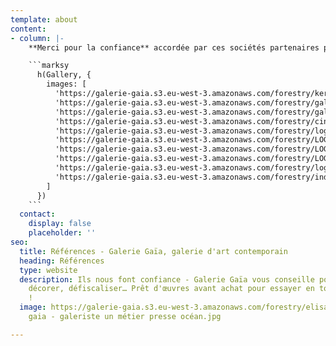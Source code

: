 ```yaml
---
template: about
content:
- column: |-
    **Merci pour la confiance** accordée par ces sociétés partenaires pour des projets riches en défis et émotions artistiques.

    ```marksy
      h(Gallery, {
        images: [
          'https://galerie-gaia.s3.eu-west-3.amazonaws.com/forestry/keran.jpg',
          'https://galerie-gaia.s3.eu-west-3.amazonaws.com/forestry/galeriegaia@kazy-carnetadelis.jpg',
          'https://galerie-gaia.s3.eu-west-3.amazonaws.com/forestry/galeriegaia@lnh-coffretanniversaire-1.jpg',
          'https://galerie-gaia.s3.eu-west-3.amazonaws.com/forestry/cinna_logo_zeeblog_zeeloft.jpg',
          'https://galerie-gaia.s3.eu-west-3.amazonaws.com/forestry/logo galeries lafayette.jpg',
          'https://galerie-gaia.s3.eu-west-3.amazonaws.com/forestry/LOGO SQUASH.png',
          'https://galerie-gaia.s3.eu-west-3.amazonaws.com/forestry/LOGO OMR.png',
          'https://galerie-gaia.s3.eu-west-3.amazonaws.com/forestry/LOGO AUDI.jpg',
          'https://galerie-gaia.s3.eu-west-3.amazonaws.com/forestry/logochristophevinet.jpg',
          'https://galerie-gaia.s3.eu-west-3.amazonaws.com/forestry/index.png',
        ]
      })
    ```
  contact:
    display: false
    placeholder: ''
seo:
  title: Références - Galerie Gaïa, galerie d'art contemporain
  heading: Références
  type: website
  description: Ils nous font confiance - Galerie Gaïa vous conseille pour aménager,
    décorer, défiscaliser… Prêt d'œuvres avant achat pour essayer en toute sérénité
    !
  image: https://galerie-gaia.s3.eu-west-3.amazonaws.com/forestry/elisabeth givre-galerie
    gaia - galeriste un métier presse océan.jpg

---
```

